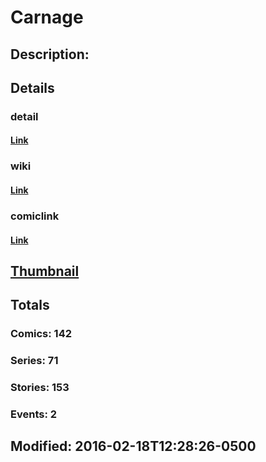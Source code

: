 # Carnage
## Description: 
## Details
### detail
#### [Link](http://marvel.com/comics/characters/1009227/carnage?utm_campaign=apiRef&utm_source=225578a89fc76f3d20fbffda5d17a88d)
### wiki
#### [Link](http://marvel.com/universe/Carnage_(Cletus_Kasady)?utm_campaign=apiRef&utm_source=225578a89fc76f3d20fbffda5d17a88d)
### comiclink
#### [Link](http://marvel.com/comics/characters/1009227/carnage?utm_campaign=apiRef&utm_source=225578a89fc76f3d20fbffda5d17a88d)
## [Thumbnail](http://i.annihil.us/u/prod/marvel/i/mg/6/50/535fee423f170.jpg)
## Totals
### Comics: 142
### Series: 71
### Stories: 153
### Events: 2
## Modified: 2016-02-18T12:28:26-0500
